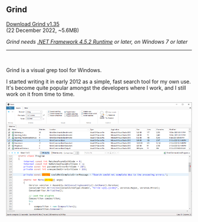 ## Grind

[Download Grind v1.35](https://github.com/Arjailer/arjailer.github.io/releases/download/Grind/Grind.Setup.exe)
<br />
(22 December 2022, ~5.6MB)

_Grind needs [.NET Framework 4.5.2 Runtime](https://dotnet.microsoft.com/download/dotnet-framework) or later, on Windows 7 or later_

---

<br />

Grind is a visual grep tool for Windows.

I started writing it in early 2012 as a simple, fast search tool for my own use. It's become quite popular amongst the developers where I work, and I still work on it from time to time.

![Grind screenshot](Grind1.png)
